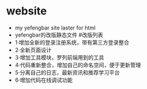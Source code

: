 ﻿# website
* my yefengbar site laster for html
* yefengbar的改版静态文件
#改版列表
* 1·增加全新的登录注册系统，带有第三方登录整合
* 2·全新页面设计
* 3·增加工具模块，罗列前端用到的工具
* 4·代码重新整合，增加自己的命名空间，便于更新管理
* 5·分离自己的日志，最新资讯和推荐学习平台
* 6·增加代码在线调试功能
